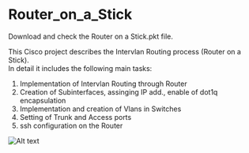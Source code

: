 # Router_on_a_Stick

Download and check the Router on a Stick.pkt file.<br/>

This Cisco project describes the Intervlan Routing process (Router on a Stick).<br/>
In detail it includes the following main tasks:<br/>
1. Implementation of Intervlan Routing through Router<br/>
2. Creation of Subinterfaces, assinging IP add., enable of dot1q encapsulation<br/>
3. Implementation and creation of Vlans in Switches<br/>
4. Setting of Trunk and Access ports<br/>
5. ssh configuration on the Router<br/>


![Alt text](https://raw.githubusercontent.com/paulzir/Cisco_Labs/master/Router%20on%20a%20Stick/router%20on%20a%20stick.JPG)
